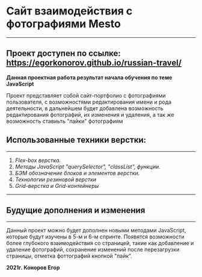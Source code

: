 # Сайт взаимодействия с фотографиями Mesto
---
Проект доступен по ссылке: https://egorkonorov.github.io/russian-travel/
---
**Данная проектная работа результат начала обучения по теме JavaScript**  
  
Проект представляет собой сайт-портфолио с фотографиями пользователя, с возможностями редактирования имени и рода деятельности, в дальнейшем будет добавлена возможность редактирования фотографий, их изменения и удаления, а так же возможность ставиьть "лайки" фотографиям
  
## Использованные техники верстки:  
---  
1. *Flex-box верстка*.
2. *Методы JavaScript "querySelector", "classList", функции.*
3. *БЭМ обозначение блоков и элементов верстки*.
4. *Технологии резиновой верстки* 
5. *Grid-верстка и Grid-контейнеры*  
---
## Будущие дополнения и изменения  
---
Данный проект можно будет дополнен новыми методами JavaScript, которые будут изучены в 5-м и 6-м спринте. Появятся возможности более глубокого взаимодействия со страницей, такие как добавление и удаление фотографий, сохранение изменений после перезагрузки страницы, отметка фоттографий кнопкой "лайк".
         
**2021г. Коноров Егор**
